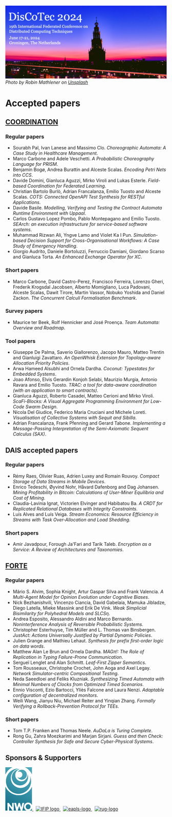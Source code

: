 [![](banner2024.v2.png)](.)
*Photo by Robin Mathlener on [Unsplash](https://unsplash.com/photos/black-concrete-building-during-night-time-3x-fuFPs-G0)* 

# Accepted papers
## [COORDINATION](coordination)

### Regular papers
* Sourabh Pal, Ivan Lanese and Massimo Clo.	_Choreographic Automata: A Case Study in Healthcare Management_.
* Marco Carbone and Adele Veschetti. _A Probabilistic Choreography Language for PRISM_.
* Benjamin Bogø, Andrea Burattin and Alceste Scalas.	_Encoding Petri Nets into CCS_.
* Davide Domini, Gianluca Aguzzi, Mirko Viroli and Lukas Esterle. _Field-based Coordination for Federated Learning_.
* Christian Bartolo Burlò, Adrian Francalanza, Emilio Tuosto and Alceste Scalas. _COTS: Connected OpenAPI Test Synthesis for RESTful Applications_.
* Davide Basile. _Modelling, Verifying and Testing the Contract Automata Runtime Environment with Uppaal_.
* Carlos Gustavo Lopez Pombo, Pablo Montepagano and Emilio Tuosto. _SEArch: an execution infrastructure for service-based software systems_.	
* Muhammad Rizwan Ali, Yngve Lamo and Violet Ka I Pun. _Simulation-based Decision Support for Cross-Organisational Workflows: A Case Study of Emergency Handling_.
* Giorgio Audrito, Daniele Bortoluzzi, Ferruccio Damiani, Giordano Scarso and Gianluca Torta. _An Enhanced Exchange Operator for XC_.
  
### Short papers
* Marco Carbone, David Castro-Perez, Francisco Ferreira, Lorenzo Gheri, Frederik Krogsdal Jacobsen, Alberto Momigliano, Luca Padovani, Alceste Scalas, Dawit Tirore, Martin Vassor, Nobuko Yoshida and Daniel Zackon. _The Concurrent Calculi Formalisation Benchmark_.

### Survey papers
* Maurice ter Beek, Rolf Hennicker and José Proença. _Team Automata: Overview and Roadmap_.

### Tool papers
* Giuseppe De Palma, Saverio Giallorenzo, Jacopo Mauro, Matteo Trentin and Gianluigi Zavattaro. _An OpenWhisk Extension for Topology-aware Allocation Priority Policies_.
* Arwa Hameed Alsubhi and Ornela Dardha. _Coconut: Typestates for Embedded Systems_.
* Joao Afonso, Elvis Gerardin Konjoh Selabi, Maurizio Murgia, Antonio Ravara and Emilio Tuosto. _TRAC: a tool for data-aware coordination (with an application to smart contracts)_.
* Gianluca Aguzzi, Roberto Casadei, Matteo Cerioni and Mirko Viroli. _ScaFi-Blocks: A Visual Aggregate Programming Environment for Low-Code Swarm Design_.
* Nicola Del Giudice, Federico Maria Cruciani and Michele Loreti. _Visualisation of Collective Systems with Sequit and Sibilla_.
* Adrian Francalanza, Frank Pfenning and Gerard Tabone. _Implementing a Message-Passing Interpretation of the Semi-Axiomatic Sequent Calculus (SAX)_.  

## DAIS accepted papers

### Regular papers

* Rémy Raes, Olivier Ruas, Adrien Luxey and Romain Rouvoy. _Compact Storage of Data Streams in Mobile Devices_.
* Enrico Tedeschi, Øyvind Nohr, Håvard Dafenborg and Dag Johansen. _Mining Profitability in Bitcoin: Calculations of User-Miner Equilibria and Cost of Mining_.
* Claudia-Lavinia Ignat, Victorien Elvinger and Habibatou Ba. _A CRDT for Replicated Relational Databases with Integrity Constraints_.
* Luís Alves and Luís Veiga. _Stream Economics: Resource Efficiency in Streams with Task Over-Allocation and Load Shedding_.

### Short papers

* Amir Javadpour, Forough Ja'Fari and Tarik Taleb. _Encryption as a Service: A Review of Architectures and Taxonomies_.


## [FORTE](https://www.discotec.org/2024/forte.html)

### Regular papers

* Mário S. Alvim, Sophia Knight, Artur Gaspar Silva and Frank Valencia. _A Multi-Agent Model for Opinion Evolution under Cognitive Biases_.
* Nick Bezhanishvili, Vincenzo Ciancia, David Gabelaia, Mamuka Jibladze, Diego Latella, Mieke Massink and Erik De Vink. _Weak Simplicial Bisimilarity for Polyhedral Models and SLCSη_.
* Andrea Esposito, Alessandro Aldini and Marco Bernardo. _Noninterference Analysis of Reversible Probabilistic Systems_.
* Christopher Esterhuyse, Tim Müller and L. Thomas van Binsbergen. _JustAct: Actions Universally Justified by Partial Dynamic Policies_.
* Julien Grange and Mathieu Lehaut. _Synthesis for prefix first-order logic on data words_.
* Matthew Alan Le Brun and Ornela Dardha. _MAGπ!: The Role of Replication in Typing Failure-Prone Communication_.
* Sergueï Lenglet and Alan Schmitt. _Leaf-First Zipper Semantics_.
* Tom Rousseaux, Christophe Crochet, John Aoga and Axel Legay. _Network Simulator-centric Compositional Testing_.
* Neda Saeedloei and Feliks Kluzniak. _Synthesizing Timed Automata with Minimal Numbers of Clocks from Optimized Timed Scenarios_.
* Ennio Visconti, Ezio Bartocci, Yliès Falcone and Laura Nenzi. _Adaptable configuration of decentralized monitors_.
* Weili Wang, Jianyu Niu, Michael Reiter and Yinqian Zhang. _Formally Verifying a Rollback-Prevention Protocol for TEEs_.

### Short papers

* Tom T.P. Franken and Thomas Neele. _AuDaLa is Turing Complete_.
* Rong Gu, Zahra Moezkarimi and Marjan Sirjani. _Guess and then Check: Controller Synthesis for Safe and Secure Cyber-Physical Systems_.


## Sponsors & Supporters

<p float="left">
  <a href="https://www.nwo.nl">
    <img alt="nwo-logo" src="NWO.jpg" height="135px" />
  </a>
  &nbsp;
  <a href="https://www.ifip.org">
    <img alt="IFIP logo" src="https://encrypted-tbn0.gstatic.com/images?q=tbn:ANd9GcS-EpsUS6bK4HbtbQ12Do2lkYu998ZGaXNCTWG4bxbd11vWDMDi" height="88px" />
  </a>
  &nbsp;
  <a href="https://eapls.org">
    <img alt="eapls-logo" src="https://www.discotec.org/2021/EAPLS_logo.jpg" height="88px" />
  </a>
  &nbsp;
  <a href="http://rug.nl">
    <img alt="rug-logo" src="https://www.rug.nl/about-ug/practical-matters/huisstijl/logobank-new/corporatelogo/corporatelogorood/rugr_logoen_rood_rgb.jpg" height="88px" />
  </a>
</p>
